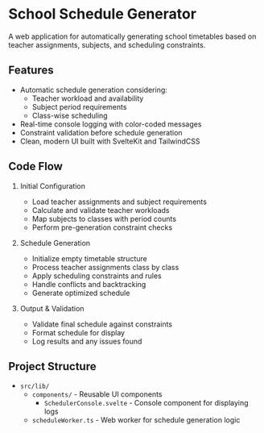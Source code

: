# School Schedule Generator

A web application for automatically generating school timetables based on teacher assignments, subjects, and scheduling constraints.

## Features

- Automatic schedule generation considering:
  - Teacher workload and availability 
  - Subject period requirements
  - Class-wise scheduling
- Real-time console logging with color-coded messages
- Constraint validation before schedule generation
- Clean, modern UI built with SvelteKit and TailwindCSS

## Code Flow

1. Initial Configuration
   - Load teacher assignments and subject requirements
   - Calculate and validate teacher workloads
   - Map subjects to classes with period counts
   - Perform pre-generation constraint checks

2. Schedule Generation
   - Initialize empty timetable structure
   - Process teacher assignments class by class
   - Apply scheduling constraints and rules
   - Handle conflicts and backtracking
   - Generate optimized schedule

3. Output & Validation
   - Validate final schedule against constraints
   - Format schedule for display
   - Log results and any issues found

## Project Structure

- `src/lib/`
  - `components/` - Reusable UI components
    - `SchedulerConsole.svelte` - Console component for displaying logs
  - `scheduleWorker.ts` - Web worker for schedule generation logic
